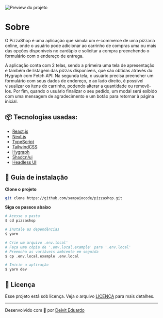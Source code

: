 ![Preview do projeto](https://i.imgur.com/ZviXfNn.png)

# Sobre

O PizzaShop é uma aplicação que simula um e-commerce de uma pizzaria online, onde o usuário pode adicionar ao carrinho de compras uma ou mais das opções disponíveis no cardápio e solicitar a compra preenchendo o formulário com o endereço de entrega.

A aplicação conta com 2 telas, sendo a primeira uma tela de apresentação e também de listagem das pizzas disponíveis, que são obtidas através do Hygraph com Fetch API. Na segunda tela, o usuário precisa preencher um formulário com seus dados de endereço, e ao lado direito, é possível visualizar os itens do carrinho, podendo alterar a quantidade ou removê-los. Por fim, quando o usuário finalizar o seu pedido, um modal será exibido com uma mensagem de agradecimento e um botão para retornar à página inicial.

## 📦 Tecnologias usadas:

- [React.js](https://react.dev/)
- [Next.js](https://nextjs.org/)
- [TypeScript](https://www.typescriptlang.org/)
- [TailwindCSS](https://tailwindcss.com/)
- [Hygraph](https://hygraph.com/)
- [Shadcn/ui](https://ui.shadcn.com/)
- [Headless UI](https://headlessui.com/)

## 🔨 Guia de instalação

**Clone o projeto**

```bash
git clone https://github.com/sampaiocode/pizzashop.git
```

**Siga os passos abaixo**

```bash
# Acesse a pasta
$ cd pizzashop

# Instale as dependências
$ yarn

# Crie um arquivo .env.local'
# Faça uma cópia de '.env.local.example' para '.env.local'
# Preencha as variáveis ambiente em seguida
$ cp .env.local.example .env.local

# Inicie a aplicação
$ yarn dev
```

## 📄 Licença

Esse projeto está sob licença. Veja o arquivo [LICENÇA](LICENSE) para mais detalhes.

---

Desenvolvido com 💙 por [Deivit Eduardo](https://github.com/sampaiocode)
